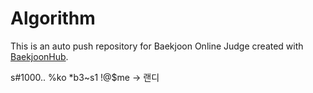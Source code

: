 # Algorithm
This is an auto push repository for Baekjoon Online Judge created with [BaekjoonHub](https://github.com/BaekjoonHub/BaekjoonHub).

s#1000.. %ko *b3~s1 !@$me -> 랜디
